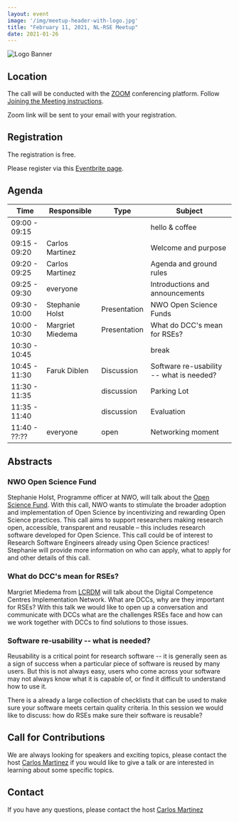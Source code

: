 ```yaml
---
layout: event
image: '/img/meetup-header-with-logo.jpg'
title: "February 11, 2021, NL-RSE Meetup"
date: 2021-01-26
---
```


![Logo Banner](/img/meetups/logo-banner.jpg)

## Location
The call will be conducted with the [ZOOM](https://zoom.us) conferencing platform. Follow [Joining the Meeting instructions](https://support.zoom.us/hc/en-us/articles/201362193-Joining-a-Meeting).

Zoom link will be sent to your email with your registration.

## Registration
The registration is free.

Please register via this [Eventbrite page](https://www.eventbrite.co.uk/e/nl-rse-meetup-february-11-2021-tickets-138243358607).

## Agenda

| Time | Responsible | Type | Subject |
| --- | ------------ | ---- | ------- |
| 09:00 - 09:15 | | | hello & coffee |
| 09:15 - 09:20	| Carlos Martinez | | Welcome and purpose |
| 09:20 - 09:25	| Carlos Martinez | | Agenda and ground rules |
| 09:25 - 09:30	| everyone | | Introductions and announcements |
| 09:30 - 10:00	| Stephanie Holst | Presentation | NWO Open Science Funds |
| 10:00 - 10:30	| Margriet Miedema | Presentation | What do DCC's mean for RSEs? |
| 10:30 - 10:45	| | | break |
| 10:45 - 11:30	| Faruk Diblen | Discussion | Software re-usability -- what is needed? |
| 11:30 - 11:35 | | discussion | Parking Lot |
| 11:35 - 11:40 | | discussion | Evaluation |
| 11:40 - ??:?? | everyone | open | Networking moment |

## Abstracts

### NWO Open Science Fund

Stephanie Holst, Programme officer at NWO, will talk about the [Open Science Fund](https://www.nwo.nl/en/calls/open-science-fund-2020/2021). With this call, NWO wants to stimulate the broader adoption and implementation of Open Science by incentivizing and rewarding Open Science practices. This call aims to support researchers making research open, accessible, transparent and reusable – this includes research software developed for Open Science. This call could be of interest to Research Software Engineers already using Open Science practices! Stephanie will provide more information on who can apply, what to apply for and other details of this call.

### What do DCC's mean for RSEs?

Margriet Miedema from [LCRDM](https://www.lcrdm.nl/en) will talk about the Digital Competence Centres Implementation Network. What are DCCs, why are they important for RSEs? With this talk we would like to open up a conversation and communicate with DCCs what are the challenges RSEs face and how can we work together with DCCs to find solutions to those issues.

### Software re-usability -- what is needed?

Reusability is a critical point for research software -- it is generally seen as a sign of success when a particular piece of software is reused by many users. But this is not always easy, users who come across your software may not always know what it is capable of, or find it difficult to understand how to use it.

There is a already a large collection of checklists that can be used to make sure your software meets certain quality criteria. In this session we would like to discuss: how do RSEs make sure their software is reusable?

## Call for Contributions
We are always looking for speakers and exciting topics, please contact the host [Carlos Martinez](mailto:c.martinez@esciencecenter.nl) if you would like to give a talk or are interested in learning about some specific topics.

## Contact
If you have any questions, please contact the host [Carlos Martinez](mailto:c.martinez@esciencecenter.nl)
